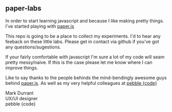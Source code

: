## paper-labs ##

In order to start learning javascript and because I like making pretty things. I've started playing with [paper.js](http://paperjs.org/)

This repo is going to be a place to collect my experiments. I'd to hear any feeback on these little labs. Please get in contact via github if you've got any questions/sugestions.

If your fairly comfortable with javascript I'm sure a lot of my code will seam pretty messy/naive. If this is the case please let me know where I can improve things.

Like to say thanks to the people behinds the mind-bendingly awesome guys behind [paper.js](http://paperjs.org/). As well as my very helpful colleagues at [pebble {code}](http://pebblecode.com/)

Mark Durrant      
UX/UI designer     
pebble {code}    